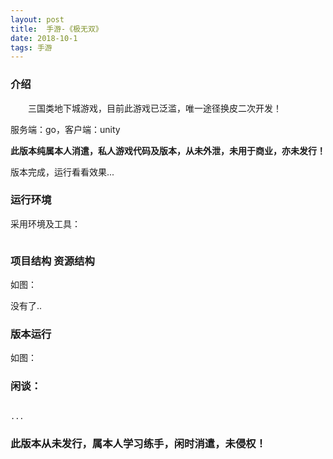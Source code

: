 ```yaml
---
layout: post
title:  手游-《极无双》
date: 2018-10-1
tags: 手游
---
```


		
### 介绍


&emsp;&emsp;三国类地下城游戏，目前此游戏已泛滥，唯一途径换皮二次开发！

服务端：go，客户端：unity


**此版本纯属本人消遣，私人游戏代码及版本，从未外泄，未用于商业，亦未发行！**


版本完成，运行看看效果...


### 运行环境

采用环境及工具：

```

``` 

### 项目结构 资源结构

如图：

没有了..

### 版本运行

如图：



### 闲谈：	

```

...

```


### 此版本从未发行，属本人学习练手，闲时消遣，未侵权！
